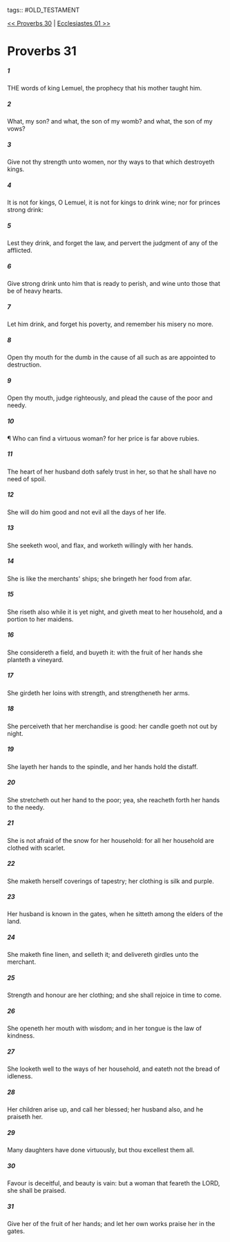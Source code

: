tags:: #OLD_TESTAMENT

[<< Proverbs 30](OLD_TESTAMENT/20_Proverbs/Proverbs_30.md) | [Ecclesiastes 01 >>](OLD_TESTAMENT/21_Ecclesiastes/Ecclesiastes_01.md)

# Proverbs 31

##### 1

THE words of king Lemuel, the prophecy that his mother taught him.

##### 2

What, my son? and what, the son of my womb? and what, the son of my vows?

##### 3

Give not thy strength unto women, nor thy ways to that which destroyeth kings.

##### 4

It is not for kings, O Lemuel, it is not for kings to drink wine; nor for princes strong drink:

##### 5

Lest they drink, and forget the law, and pervert the judgment of any of the afflicted.

##### 6

Give strong drink unto him that is ready to perish, and wine unto those that be of heavy hearts.

##### 7

Let him drink, and forget his poverty, and remember his misery no more.

##### 8

Open thy mouth for the dumb in the cause of all such as are appointed to destruction.

##### 9

Open thy mouth, judge righteously, and plead the cause of the poor and needy.

##### 10

¶ Who can find a virtuous woman? for her price is far above rubies.

##### 11

The heart of her husband doth safely trust in her, so that he shall have no need of spoil.

##### 12

She will do him good and not evil all the days of her life.

##### 13

She seeketh wool, and flax, and worketh willingly with her hands.

##### 14

She is like the merchants' ships; she bringeth her food from afar.

##### 15

She riseth also while it is yet night, and giveth meat to her household, and a portion to her maidens.

##### 16

She considereth a field, and buyeth it: with the fruit of her hands she planteth a vineyard.

##### 17

She girdeth her loins with strength, and strengtheneth her arms.

##### 18

She perceiveth that her merchandise is good: her candle goeth not out by night.

##### 19

She layeth her hands to the spindle, and her hands hold the distaff.

##### 20

She stretcheth out her hand to the poor; yea, she reacheth forth her hands to the needy.

##### 21

She is not afraid of the snow for her household: for all her household are clothed with scarlet.

##### 22

She maketh herself coverings of tapestry; her clothing is silk and purple.

##### 23

Her husband is known in the gates, when he sitteth among the elders of the land.

##### 24

She maketh fine linen, and selleth it; and delivereth girdles unto the merchant.

##### 25

Strength and honour are her clothing; and she shall rejoice in time to come.

##### 26

She openeth her mouth with wisdom; and in her tongue is the law of kindness.

##### 27

She looketh well to the ways of her household, and eateth not the bread of idleness.

##### 28

Her children arise up, and call her blessed; her husband also, and he praiseth her.

##### 29

Many daughters have done virtuously, but thou excellest them all.

##### 30

Favour is deceitful, and beauty is vain: but a woman that feareth the LORD, she shall be praised.

##### 31

Give her of the fruit of her hands; and let her own works praise her in the gates.
